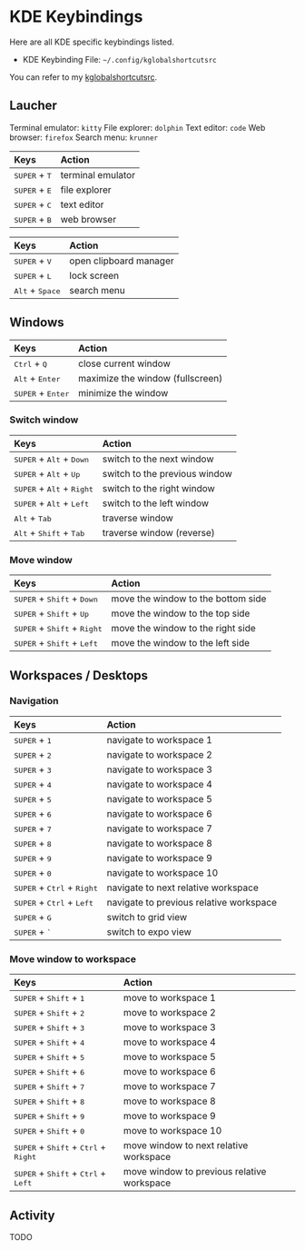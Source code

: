 # KDE Keybindings

Here are all KDE specific keybindings listed.

- KDE Keybinding File: `~/.config/kglobalshortcutsrc`

You can refer to my [kglobalshortcutsrc](../../home/dot_config/executable_kglobalshortcutsrc).

## Laucher

Terminal emulator: `kitty`
File explorer: `dolphin`
Text editor: `code`
Web browser: `firefox`
Search menu: `krunner`

| Keys                                                 | Action                          |
| :--------------------------------------------------- | :------------------------------ |
| <kbd>SUPER</kbd> + <kbd>T</kbd>                      | terminal emulator               |
| <kbd>SUPER</kbd> + <kbd>E</kbd>                      | file explorer                   |
| <kbd>SUPER</kbd> + <kbd>C</kbd>                      | text editor                     |
| <kbd>SUPER</kbd> + <kbd>B</kbd>                      | web browser                     |

| Keys                                                 | Action                          |
| :--------------------------------------------------- | :------------------------------ |
| <kbd>SUPER</kbd> + <kbd>V</kbd>                      | open clipboard manager          |
| <kbd>SUPER</kbd> + <kbd>L</kbd>                      | lock screen                     |
| <kbd>Alt</kbd> + <kbd>Space</kbd>                      | search menu                     |

## Windows

| Keys                                                 | Action                          |
| :--------------------------------------------------- | :------------------------------ |
| <kbd>Ctrl</kbd> + <kbd>Q</kbd>                       | close current window            |
| <kbd>Alt</kbd> + <kbd>Enter</kbd>                    | maximize the window (fullscreen)|
| <kbd>SUPER</kbd> + <kbd>Enter</kbd>                  | minimize the window             |

### Switch window

| Keys                                                 | Action                          |
| :--------------------------------------------------- | :------------------------------ |
| <kbd>SUPER</kbd> + <kbd>Alt</kbd> + <kbd>Down</kbd>  | switch to the next window       |
| <kbd>SUPER</kbd> + <kbd>Alt</kbd> + <kbd>Up</kbd>    | switch to the previous window   |
| <kbd>SUPER</kbd> + <kbd>Alt</kbd> + <kbd>Right</kbd> | switch to the right window      |
| <kbd>SUPER</kbd> + <kbd>Alt</kbd> + <kbd>Left</kbd>  | switch to the left window       |
| <kbd>Alt</kbd> + <kbd>Tab</kbd>                      | traverse window                 |
| <kbd>Alt</kbd> + <kbd>Shift</kbd> + <kbd>Tab</kbd>   | traverse window (reverse)       |

### Move window

| Keys                                                 | Action                          |
| :--------------------------------------------------- | :------------------------------ |
| <kbd>SUPER</kbd> + <kbd>Shift</kbd> + <kbd>Down</kbd>  | move the window to the bottom side  |
| <kbd>SUPER</kbd> + <kbd>Shift</kbd> + <kbd>Up</kbd>    | move the window to the top side     |
| <kbd>SUPER</kbd> + <kbd>Shift</kbd> + <kbd>Right</kbd> | move the window to the right side   |
| <kbd>SUPER</kbd> + <kbd>Shift</kbd> + <kbd>Left</kbd>  | move the window to the left side    |

## Workspaces / Desktops

### Navigation

| Keys                                                 | Action                          |
| :--------------------------------------------------- | :------------------------------ |
| <kbd>SUPER</kbd> + <kbd>1</kbd>                      | navigate to workspace 1         |
| <kbd>SUPER</kbd> + <kbd>2</kbd>                      | navigate to workspace 2         |
| <kbd>SUPER</kbd> + <kbd>3</kbd>                      | navigate to workspace 3         |
| <kbd>SUPER</kbd> + <kbd>4</kbd>                      | navigate to workspace 4         |
| <kbd>SUPER</kbd> + <kbd>5</kbd>                      | navigate to workspace 5         |
| <kbd>SUPER</kbd> + <kbd>6</kbd>                      | navigate to workspace 6         |
| <kbd>SUPER</kbd> + <kbd>7</kbd>                      | navigate to workspace 7         |
| <kbd>SUPER</kbd> + <kbd>8</kbd>                      | navigate to workspace 8         |
| <kbd>SUPER</kbd> + <kbd>9</kbd>                      | navigate to workspace 9         |
| <kbd>SUPER</kbd> + <kbd>0</kbd>                      | navigate to workspace 10        |
| <kbd>SUPER</kbd> + <kbd>Ctrl</kbd> + <kbd>Right</kbd>| navigate to next relative workspace      |
| <kbd>SUPER</kbd> + <kbd>Ctrl</kbd> + <kbd>Left</kbd> | navigate to previous relative workspace  |
| <kbd>SUPER</kbd> + <kbd>G</kbd>                      | switch to grid view             |
| <kbd>SUPER</kbd> + <kbd>`</kbd>                      | switch to expo view             |

### Move window to workspace

| Keys                                                 | Action                          |
| :--------------------------------------------------- | :------------------------------ |
| <kbd>SUPER</kbd> + <kbd>Shift</kbd> + <kbd>1</kbd>   | move to workspace 1             |
| <kbd>SUPER</kbd> + <kbd>Shift</kbd> + <kbd>2</kbd>   | move to workspace 2             |
| <kbd>SUPER</kbd> + <kbd>Shift</kbd> + <kbd>3</kbd>   | move to workspace 3             |
| <kbd>SUPER</kbd> + <kbd>Shift</kbd> + <kbd>4</kbd>   | move to workspace 4             |
| <kbd>SUPER</kbd> + <kbd>Shift</kbd> + <kbd>5</kbd>   | move to workspace 5             |
| <kbd>SUPER</kbd> + <kbd>Shift</kbd> + <kbd>6</kbd>   | move to workspace 6             |
| <kbd>SUPER</kbd> + <kbd>Shift</kbd> + <kbd>7</kbd>   | move to workspace 7             |
| <kbd>SUPER</kbd> + <kbd>Shift</kbd> + <kbd>8</kbd>   | move to workspace 8             |
| <kbd>SUPER</kbd> + <kbd>Shift</kbd> + <kbd>9</kbd>   | move to workspace 9             |
| <kbd>SUPER</kbd> + <kbd>Shift</kbd> + <kbd>0</kbd>   | move to workspace 10            |
| <kbd>SUPER</kbd> + <kbd>Shift</kbd> + <kbd>Ctrl</kbd> + <kbd>Right</kbd>  | move window to next relative workspace |
| <kbd>SUPER</kbd> + <kbd>Shift</kbd> + <kbd>Ctrl</kbd> + <kbd>Left</kbd>   | move window to previous relative workspace |

## Activity

TODO

